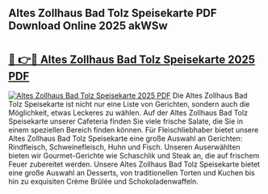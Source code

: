 ## Altes Zollhaus Bad Tolz Speisekarte PDF Download Online 2025 akWSw

# <h2><a href="http://gc7oh2.nevu.top/?p=Altes+Zollhaus+Bad+Tolz+Speisekarte">🔗 👉🔴 Altes Zollhaus Bad Tolz Speisekarte 2025 PDF</a></h2>

[![Altes Zollhaus Bad Tolz Speisekarte 2025 PDF](https://i.imgur.com/dBaPXMq.png)](http://gc7oh2.nevu.top/?p=Altes+Zollhaus+Bad+Tolz+Speisekarte)
Die Altes Zollhaus Bad Tolz Speisekarte ist nicht nur eine Liste von Gerichten, sondern auch die Möglichkeit, etwas Leckeres zu wählen. Auf der Altes Zollhaus Bad Tolz Speisekarte unserer Cafeteria finden Sie viele frische Salate, die Sie in einem speziellen Bereich finden können. Für Fleischliebhaber bietet unsere Altes Zollhaus Bad Tolz Speisekarte eine große Auswahl an Gerichten: Rindfleisch, Schweinefleisch, Huhn und Fisch. Unseren Auserwählten bieten wir Gourmet-Gerichte wie Schaschlik und Steak an, die auf frischem Feuer zubereitet werden. Unsere Altes Zollhaus Bad Tolz Speisekarte bietet eine große Auswahl an Desserts, von traditionellen Torten und Kuchen bis hin zu exquisiten Crème Brûlée und Schokoladenwaffeln.
